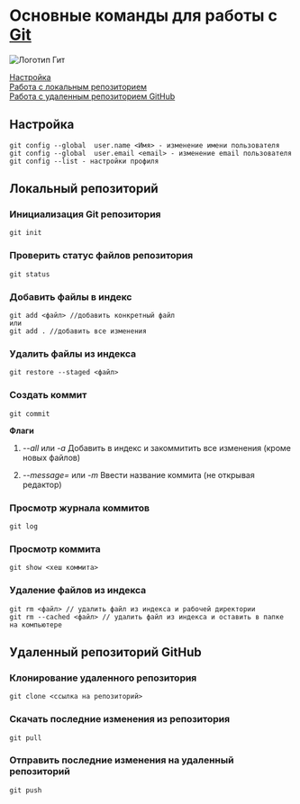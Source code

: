 # Основные команды для работы с [**Git**](https://git-scm.com/)
![Логотип Гит](https://encrypted-tbn0.gstatic.com/images?q=tbn:ANd9GcSdd25hyNQOMs4Xx1Cv_A_oaT0zagfSWlXMBA&s)

[Настройка](#setup)  
[Работа с локальным репозиторием](#title1)  
[Работа с удаленным репозиторием GitHub](#title2)

## <a id="setup">Настройка</a>
```
git config --global  user.name <Имя> - изменение имени пользователя
git config --global  user.email <email> - изменение email пользователя
git config --list - настройки профиля
```

## <a id="title1">Локальный репозиторий</a>

### Инициализация Git репозитория
```
git init
```
### Проверить статус файлов репозитория
```
git status
```
### Добавить файлы в индекс
```
git add <файл> //добавить конкретный файл
или
git add . //добавить все изменения
```
### Удалить файлы из индекса
```
git restore --staged <файл>
```
### Создать коммит
```
git commit
```
**Флаги**
1. *--all* или *-a*
Добавить в индекс и закоммитить все изменения (кроме новых файлов)

2. *--message=<msg>* или *-m <msg>*
Ввести название коммита (не открывая редактор)

### Просмотр журнала коммитов

```
git log
```

### Просмотр коммита

```
git show <хеш коммита>
```

### Удаление файлов из индекса

```
git rm <файл> // удалить файл из индекса и рабочей директории
git rm --cached <файл> // удалить файл из индекса и оставить в папке на компьютере
```

## <a id="title2">Удаленный репозиторий GitHub</a>

### Клонирование удаленного репозитория
```
git clone <ссылка на репозиторий>
```
### Скачать последние изменения из репозитория
```
git pull
```
### Отправить последние изменения на удаленный репозиторий
```
git push
```
